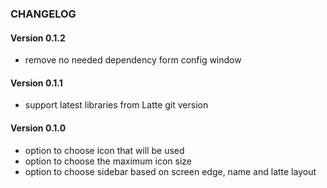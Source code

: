 ### CHANGELOG

#### Version 0.1.2

* remove no needed dependency form config window

#### Version 0.1.1

* support latest libraries from Latte git version

#### Version 0.1.0

* option to choose icon that will be used
* option to choose the maximum icon size
* option to choose sidebar based on screen edge, name and latte layout

